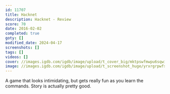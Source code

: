 ```yaml
---
id: 11707
title: Hacknet
description: Hacknet - Review
score: 70
date: 2016-02-02
completed: true
goty: []
modified_date: 2024-04-17
screenshots: []
tags: []
videos: []
cover: //images.igdb.com/igdb/image/upload/t_cover_big/mktpswfmwpu6sqwieuqm.jpg
image: //images.igdb.com/igdb/image/upload/t_screenshot_huge/yrxrgrpwfsr8z0jkng4m.jpg
---
```

A game that looks intimidating, but gets really fun as you learn the commands. Story is actually pretty good.